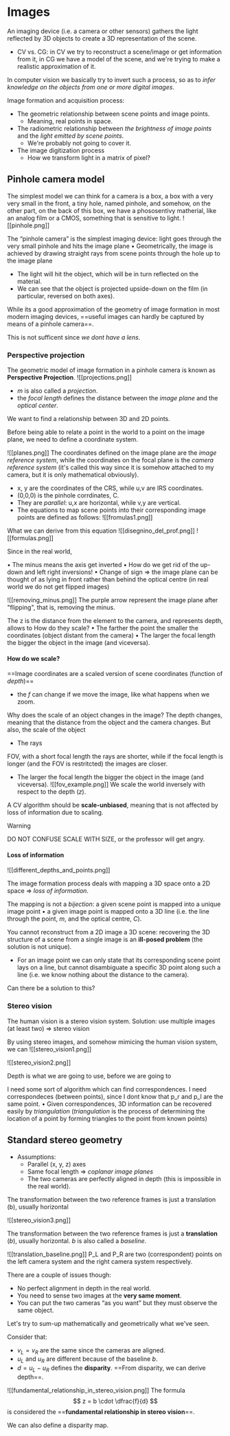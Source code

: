 # Images
An imaging device (i.e. a camera or other sensors) gathers the light reflected by 3D objects to create a 3D representation of the scene.
- CV vs. CG: in CV we try to reconstruct a scene/image or get information from it, in CG we have a model of the scene, and we're trying to make a realistic approximation of it.

In computer vision we basically try to invert such a process, so as to _infer knowledge on the objects from one or more digital images_. 

Image formation and acquisition process: 
- The geometric relationship between scene points and image points.
	- Meaning, real points in space. 
- The radiometric relationship between _the brightness of image points_ and the _light emitted by scene points_. 
	- We're probably not going to cover it. 
- The image digitization process
	- How we transform light in a matrix of pixel?

## Pinhole camera model
The simplest model we can think for a camera is a box, a box with a very very small in the front, a tiny hole, named pinhole, and somehow, on the other part, on the back of this box, we have a phososentivy matherial, like an analog film or a CMOS, something that is sensitive to light. 
![[pinhole.png]]

The “pinhole camera” is the simplest imaging device: light goes through the very small pinhole and hits the image plane • Geometrically, the image is achieved by drawing straight rays from scene points through the hole up to the image plane

- The light will hit the object, which will be in turn reflected on the material. 
- We can see that the object is projected upside-down on the film (in particular, reversed on both axes). 

While its a good approximation of the geometry of image formation in most modern imaging devices, ==useful images can hardly be captured by means of a pinhole camera==. 

This is not sufficent since _we dont have a lens_. 

### Perspective projection
The geometric model of image formation in a pinhole camera is known as __Perspective Projection__. 
![[projections.png]]
- $m$ is also called a _projection_. 
- the _focal length_ defines the distance between the _image plane_ and the _optical center_. 

We want to find a relationship between 3D and 2D points. 

Before being able to relate a point in the world to a point on the image plane, we need to define a coordinate system. 

![[planes.png]]
 The coordinates defined on the image plane are the _image reference system_, while the coordinates on the focal plane is the _camera reference system_ (it's called this way since it is somehow attached to my camera, but it is only mathematical obviously).  

- x, y are the coordinates of the CRS, while u,v are IRS coordinates. 
- (0,0,0) is the pinhole corrdinates, C. 
- They are _parallel_: u,x are horizontal, while v,y are vertical. 
- The equations to map scene points into their corresponding image points are defined as follows:
![[fromulas1.png]]

What we can derive from this equation
![[disegnino_del_prof.png]]
![[formulas.png]]

Since in the real world, 

• The minus means the axis get inverted • How do we get rid of the up-down and left right inversions! • Change of sign => the image plane can be thought of as lying in front rather than behind the optical centre (in real world we do not get flipped images)

![[removing_minus.png]]
The purple arrow represent the image plane after "flipping", that is, removing the minus. 

The z is the distance from the element to the camera, and represents depth, allows to 
How do they scale? • The farther the point the smaller the coordinates (object distant from the camera) • The larger the focal length the bigger the object in the image (and viceversa).


#### How do we scale?
==Image coordinates are a scaled version of scene coordinates (function of _depth_)==
- the $f$ can change if we move the image, like what happens when we zoom. 

Why does the scale of an object changes in the image? 
The depth changes, meaning that the distance from the object and the camera changes. 
But also, the scale of the object 
- The rays 

FOV, with a short focal length the rays are shorter, while if the focal length is longer (and the FOV is restritcted) the images are closer. 
- The larger the focal length the bigger the object in the image (and viceversa). 
![[fov_example.png]]
We scale the world inversely with respect to the depth ($z$).

A CV algorithm should be __scale-unbiased__, meaning that is not affected by loss of information due to scaling. 

>[!WARNING]
> DO NOT CONFUSE SCALE WITH SIZE, or the professor will get angry. 

#### Loss of information

![[different_depths_and_points.png]]

The image formation process deals with mapping a 3D space onto a 2D space => _loss of information_.

The mapping is not a _bijection_: a given scene point is mapped into a unique image point • a given image point is mapped onto a 3D line (i.e. the line through the point, $m$, and the optical centre, $C$).

You cannot reconstruct from a 2D image a 3D scene: recovering the 3D structure of a scene from a single image is an __ill-posed problem__ (the solution is not unique).
- For an image point we can only state that its corresponding scene point lays on a line, but cannot disambiguate a specific 3D point along such a line (i.e. we know nothing about the distance to the camera).

Can there be a solution to this?

### Stereo vision
The human vision is a stereo vision system. 
Solution: use multiple images (at least two) => stereo vision

By using stereo images, and somehow mimicing the human vision system, we can 
![[stereo_vision1.png]]

![[stereo_vision2.png]]

Depth is what we are going to use, 
before we are going to 

I need some sort of algorithm which can find correspondences. 
I need correspondeces (between points), since I dont know that p_r and p_l are the same point. 
• Given correspondences, 3D information can be recovered easily by _triangulation_ (_triangulation_ is the process of determining the location of a point by forming triangles to the point from known points)

## Standard stereo geometry 
-  Assumptions: 
	- Parallel (x, y, z) axes 
	- Same focal length => _coplanar image planes_ 
	- The two cameras are perfectly aligned in depth (this is impossible in the real world). 

The transformation between the two reference frames is just a translation (b), usually horizontal

![[stereo_vision3.png]]

The transformation between the two reference frames is just a __translation__ ($b$), usually horizontal. $b$ is also called a _baseline_.
 
![[translation_baseline.png]]
P_L and P_R are two (correspondent) points on the left camera system and the right camera system respectively. 

There are a couple of issues though:
- No perfect alignment in depth in the real world. 
- You need to sense two images at the __very same moment__. 
- You can put the two cameras “as you want” but they must observe the same object. 

Let's try to sum-up mathematically and geometrically what we've seen. 

Consider that:
- $v_L = v_R$ are the same since the cameras are aligned.  
- $u_L$ and $u_R$ are different because of the baseline $b$. 
- $d = u_L - u_R$ defines the __disparity__. ==From disparity, we can derive depth==.   

![[fundamental_relationship_in_stereo_vision.png]]
The formula 
$$
z = b \cdot \dfrac{f}{d}
$$
is considered the ==__fundamental relationship in stereo vision__==. 

We can also define a disparity map. 